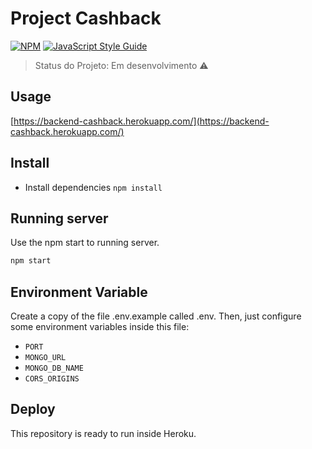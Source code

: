 # Project Cashback

[![NPM](https://img.shields.io/npm/v/@fdaciuk/use-timer.svg)](https://www.npmjs.com/package/@fdaciuk/use-timer) [![JavaScript Style Guide](https://img.shields.io/badge/code_style-standard-brightgreen.svg)](https://standardjs.com)

> Status do Projeto: Em desenvolvimento :warning:
## Usage
[https://backend-cashback.herokuapp.com/](https://backend-cashback.herokuapp.com/)

## Install
* Install dependencies `npm install`
## Running server
Use the npm start to running server.
```bash
npm start
```
## Environment Variable
Create a copy of the file .env.example called .env. Then, just configure some environment variables inside this file:
* `PORT`
* `MONGO_URL`
* `MONGO_DB_NAME`
* `CORS_ORIGINS`

## Deploy
This repository is ready to run inside Heroku.
